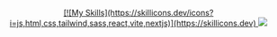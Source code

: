 <p align="center">
  <a href="https://skillicons.dev">
      [![My Skills](https://skillicons.dev/icons?i=js,html,css,tailwind,sass,react,vite,nextjs)](https://skillicons.dev)
    <img src="https://skillicons.dev/icons?i=html,css,js,tailwind,sass,react,vite,nextjs" />
  </a>
</p>
